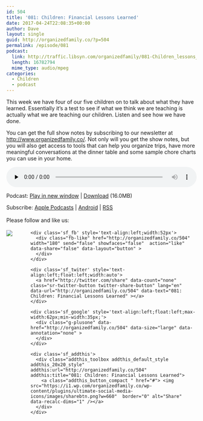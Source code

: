 ```yaml
---
id: 504
title: '081: Children: Financial Lessons Learned'
date: 2017-04-24T22:08:35+00:00
author: Dave
layout: single
guid: http://organizedfamily.co/?p=504
permalink: /episode/081
podcast:
  link: http://traffic.libsyn.com/organizedfamily/081-Children_lessons_learned.mp3
  length: 16782794
  mime_type: audio/mpeg
categories:
  - Children
  - podcast
---
```

This week we have four of our five children on to talk about what they have learned. Essentially it&#8217;s a test to see if what we think we are teaching is actually what we are teaching our children. Listen and see how we have done.

You can get the full show notes by subscribing to our newsletter at <http://www.organizedfamily.co/>. Not only will you get the show notes, but you will also get access to tools that can help you organize trips, have more meaningful conversations at the dinner table and some sample chore charts you can use in your home.

<div class="powerpress_player" id="powerpress_player_5402">
  <audio class="wp-audio-shortcode" id="audio-504-82" preload="none" style="width: 100%;" controls="controls"><source type="audio/mpeg" src="http://traffic.libsyn.com/organizedfamily/081-Children_lessons_learned.mp3?_=82" /><a href="http://traffic.libsyn.com/organizedfamily/081-Children_lessons_learned.mp3">http://traffic.libsyn.com/organizedfamily/081-Children_lessons_learned.mp3</a></audio>
</div>

<p class="powerpress_links powerpress_links_mp3">
  Podcast: <a href="http://traffic.libsyn.com/organizedfamily/081-Children_lessons_learned.mp3" class="powerpress_link_pinw" target="_blank" title="Play in new window" onclick="return powerpress_pinw('http://organizedfamily.co/?powerpress_pinw=504-podcast');" rel="nofollow">Play in new window</a> | <a href="http://traffic.libsyn.com/organizedfamily/081-Children_lessons_learned.mp3" class="powerpress_link_d" title="Download" rel="nofollow" download="081-Children_lessons_learned.mp3">Download</a> (16.0MB)
</p>

<p class="powerpress_links powerpress_subscribe_links">
  Subscribe: <a href="https://itunes.apple.com/us/podcast/organized-family/id1047979605?mt=2&ls=1#episodeGuid=http%3A%2F%2Forganizedfamily.co%2F%3Fp%3D504" class="powerpress_link_subscribe powerpress_link_subscribe_itunes" title="Subscribe on Apple Podcasts" rel="nofollow">Apple Podcasts</a> | <a href="http://subscribeonandroid.com/organizedfamily.co/feed/podcast" class="powerpress_link_subscribe powerpress_link_subscribe_android" title="Subscribe on Android" rel="nofollow">Android</a> | <a href="http://organizedfamily.co/feed/podcast" class="powerpress_link_subscribe powerpress_link_subscribe_rss" title="Subscribe via RSS" rel="nofollow">RSS</a>
</p>

<div class='sfsi_Sicons' style='width: 100%; display: inline-block; vertical-align: middle; text-align:left'>
  <div style='margin:0px 8px 0px 0px; line-height: 24px'>
    <span>Please follow and like us:</span>
  </div>
  
  <div class='sfsi_socialwpr'>
    <div class='sf_subscrbe' style='text-align:left;float:left;width:64px'>
      <a href="http://www.specificfeeds.com/widget/emailsubscribe/MTc5ODgx/OA==/" target="_blank"><img src="https://i2.wp.com/organizedfamily.co/wp-content/plugins/ultimate-social-media-icons/images/follow_subscribe.png?w=660" data-recalc-dims="1" /></a>
    </div>
    
    <div class='sf_fb' style='text-align:left;width:52px'>
      <div class="fb-like" href="http://organizedfamily.co/504" width="180" send="false" showfaces="false"  action="like" data-share="false" data-layout="button" >
      </div>
    </div>
    
    <div class='sf_twiter' style='text-align:left;float:left;width:auto'>
      <a href="http://twitter.com/share" data-count="none" class="sr-twitter-button twitter-share-button" lang="en" data-url="http://organizedfamily.co/504" data-text="081: Children: Financial Lessons Learned" ></a>
    </div>
    
    <div class='sf_google' style='text-align:left;float:left;max-width:62px;min-width:35px;'>
      <div class="g-plusone" data-href="http://organizedfamily.co/504" data-size="large" data-annotation="none" >
      </div>
    </div>
    
    <div class='sf_addthis'>
      <div class="addthis_toolbox addthis_default_style addthis_20x20_style" addthis:url="http://organizedfamily.co/504" addthis:title="081: Children: Financial Lessons Learned">
        <a class="addthis_button_compact " href="#"> <img src="https://i1.wp.com/organizedfamily.co/wp-content/plugins/ultimate-social-media-icons/images/sharebtn.png?w=660"  border="0" alt="Share" data-recalc-dims="1" /></a>
      </div>
    </div>
  </div>
</div>